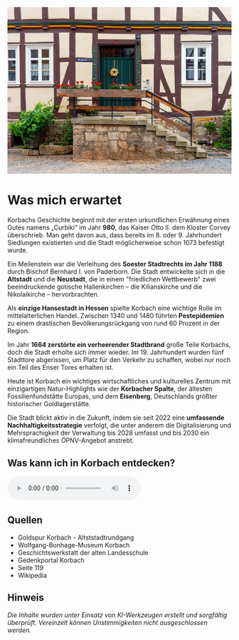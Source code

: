 ![Bunsenstrasse 4](./images/korbach/expect.jpg)

# Was mich erwartet

Korbachs Geschichte beginnt mit der ersten urkundlichen Erwähnung eines Gutes namens „Curbiki“ im Jahr **980**, das Kaiser Otto II. dem Kloster Corvey überschrieb. Man geht davon aus, dass bereits im 8. oder 9. Jahrhundert Siedlungen existierten und die Stadt möglicherweise schon 1073 befestigt wurde. 

Ein Meilenstein war die Verleihung des **Soester Stadtrechts im Jahr 1188** durch Bischof Bernhard I. von Paderborn. Die Stadt entwickelte sich in die **Altstadt** und die **Neustadt**, die in einem "friedlichen Wettbewerb" zwei beeindruckende gotische Hallenkirchen – die Kilianskirche und die Nikolaikirche – hervorbrachten. 

Als **einzige Hansestadt in Hessen** spielte Korbach eine wichtige Rolle im mittelalterlichen Handel. Zwischen 1340 und 1480 führten **Pestepidemien** zu einem drastischen Bevölkerungsrückgang von rund 60 Prozent in der Region. 

Im Jahr **1664 zerstörte ein verheerender Stadtbrand** große Teile Korbachs, doch die Stadt erholte sich immer wieder. Im 19. Jahrhundert wurden fünf Stadttore abgerissen, um Platz für den Verkehr zu schaffen, wobei nur noch ein Teil des Enser Tores erhalten ist.

Heute ist Korbach ein wichtiges wirtschaftliches und kulturelles Zentrum mit einzigartigen Natur-Highlights wie der **Korbacher Spalte**, der ältesten Fossilienfundstätte Europas, und dem **Eisenberg**, Deutschlands größter historischer Goldlagerstätte. 

Die Stadt blickt aktiv in die Zukunft, indem sie seit 2022 eine **umfassende Nachhaltigkeitsstrategie** verfolgt, die unter anderem die Digitalisierung und Mehrsprachigkeit der Verwaltung bis 2028 umfasst und bis 2030 ein klimafreundliches ÖPNV-Angebot anstrebt.

## Was kann ich in Korbach entdecken?

<audio controls class="full-width-audio">
  <source src="locales/korbach/de/expect.mp3" type="audio/mpeg">
  Dein Browser unterstützt kein Audioelement.
</audio>

## Quellen

- Goldspur Korbach - Altststadtrundgang
- Wolfgang-Bonhage-Museum Korbach
- Geschichtswerkstatt der alten Landesschule
- Gedenkportal Korbach
- Seite 119
- Wikipedia

## Hinweis

_Die Inhalte wurden unter Einsatz von KI-Werkzeugen erstellt und sorgfältig überprüft. Vereinzelt können Unstimmigkeiten nicht ausgeschlossen werden._
